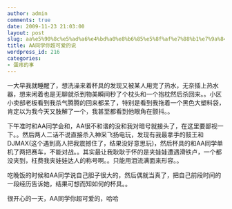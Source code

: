 ```yaml
---
author: admin
comments: true
date: 2009-11-23 21:03:00
layout: post
slug: aa%e5%90%8c%e5%ad%a6%e4%bd%a0%e8%b6%85%e5%8f%af%e7%88%b1%e7%9a%84%e8%af%b4
title: AA同学你超可爱的说
wordpress_id: 216
categories:
- 蛋疼的事
---
```


一大早我就睡醒了，想洗澡来着杯具的发现又被某人用完了热水，无奈插上热水器，想来闲着也是无聊就杀到物美瞬间秒了个枕头和一个抱枕然后杀回来。。小区小卖部老板看到我杀气腾腾的回来都呆了，特别是看到我拖着一个黑色大塑料袋，肯定以为我今天又肢解了一个，我甚至都看到他眼角在颤抖。。

 下午准时和AA同学会和，AA很不和谐的没和我对暗号就接头了，在这里要鄙视一下。。然后两人二话不说直接杀入神采飞扬电玩，发现有我最拿手的鼓王和DJMAX(这个遇到高人把我震撼住了，结果没好意思玩)，然后杯具的和AA同学单机了两把赛车，不能对战。。其实最让我耿耿于怀的是夹娃娃遭遇滑铁卢，一个都没夹到，枉费我夹娃娃达人的称号啊。。只能用泪流满面来形容。。

  吃晚饭的时候和AA同学说自己胆子很大的，然后偶就当真了，把自己前段时间的一段经历告诉她，结果可想而知如何的杯具。。

  很开心的一天，AA同学你超可爱的，哈哈
